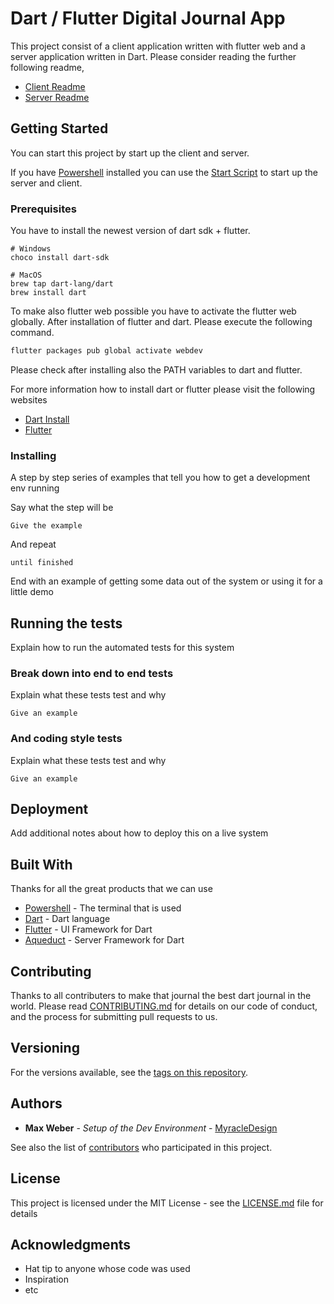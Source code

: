 # Dart / Flutter Digital Journal App

This project consist of a client application written with flutter web and a server application written in Dart. Please consider reading the further following readme,
 
- [Client Readme](client/readme.md)
- [Server Readme](server/README.md)

## Getting Started

You can start this project by start up the client and server.

If you have [Powershell](https://github.com/powershell/powershell) installed you can use the [Start Script](scripts/start_all.ps1) to start up the server and client.

### Prerequisites
You have to install the newest version of dart sdk + flutter.

```
# Windows
choco install dart-sdk

# MacOS
brew tap dart-lang/dart
brew install dart
```

To make also flutter web possible you have to activate the flutter web globally. After installation of flutter and dart. Please execute the following command.
```powershell
flutter packages pub global activate webdev
```

Please check after installing also the PATH variables to dart and flutter.

For more information how to install dart or flutter please visit the following websites
- [Dart Install](https://dart.dev/get-dart)
- [Flutter](https://flutter.dev/docs/get-started/install)

### Installing

A step by step series of examples that tell you how to get a development env running

Say what the step will be

```
Give the example
```

And repeat

```
until finished
```

End with an example of getting some data out of the system or using it for a little demo

## Running the tests

Explain how to run the automated tests for this system

### Break down into end to end tests

Explain what these tests test and why

```
Give an example
```

### And coding style tests

Explain what these tests test and why

```
Give an example
```

## Deployment

Add additional notes about how to deploy this on a live system

## Built With
Thanks for all the great products that we can use

* [Powershell](https://github.com/powershell/powershell) - The terminal that is used
* [Dart](https://dart.dev/) - Dart language
* [Flutter](https://flutter.dev/) - UI Framework for Dart
* [Aqueduct](https://aqueduct.io/) - Server Framework for Dart

## Contributing
Thanks to all contributers to make that journal the best dart journal in the world.
Please read [CONTRIBUTING.md](https://gist.github.com/PurpleBooth/b24679402957c63ec426) for details on our code of conduct, and the process for submitting pull requests to us.

## Versioning

For the versions available, see the [tags on this repository](https://github.com/your/project/tags). 

## Authors

* **Max Weber** - *Setup of the Dev Environment* - [MyracleDesign](https://github.com/MyracleDesign)

See also the list of [contributors](https://github.com/your/project/contributors) who participated in this project.

## License

This project is licensed under the MIT License - see the [LICENSE.md](LICENSE.md) file for details

## Acknowledgments

* Hat tip to anyone whose code was used
* Inspiration
* etc